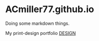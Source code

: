 # ACmiller77.github.io

Doing some markdown things.

My print-design portfolio [DESIGN](http://www.editingtheory.com/)
